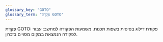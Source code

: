 ```yaml
---
glossary_key: "GOTO"
glossary_term: "פְּקֻדָּת GOTO"
---
```


פְּקֻדָּת GOTO: פקודת דילוג בסיסית בשפות תכנות. משמעות הפקודה למחשב: עבור לפקודה הנמצאת במקום מסויים בזכרון.
